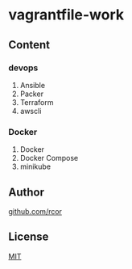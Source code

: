 # vagrantfile-work

## Content

### devops

1. Ansible
2. Packer
3. Terraform
4. awscli

### Docker
1. Docker
2. Docker Compose
3. minikube

###
## Author

[github.com/rcor](https://github.com/rcor)

## License
[MIT](https://choosealicense.com/licenses/mit/)

